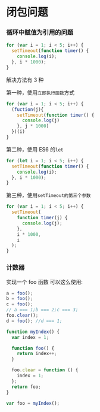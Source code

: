 # 闭包问题

### 循环中赋值为引用的问题

```js
for (var i = 1; i < 5; i++) {
  setTimeout(function timer() {
    console.log(i);
  }, i * 1000);
}
```

解决方法有 3 种

第一种，使用`立即执行函数`方式

```js
for (var i = 1; i < 5; i++) {
  (fuction(j){
    setTimeout(function timer() {
      console.log(j)
    }, j * 1000)
  })(i)
}
```

第二种，使用 ES6 的`let`

```js
for (let i = 1; i < 5; i++) {
  setTimeout(function timer() {
    console.log(i);
  }, i * 1000);
}
```

第三种，使用`setTimeout的第三个参数`

```js
for (var i = 1; i < 5; i++) {
  setTimeout(
    function timer(j) {
      console.log(j);
    },
    i * 1000,
    i
  );
}
```

### 计数器

实现一个 foo 函数 可以这么使用:

```js
a = foo();
b = foo();
c = foo();
// a === 1;b === 2;c === 3;
foo.clear();
d = foo(); //d === 1;
```

```js
function myIndex() {
  var index = 1;

  function foo() {
    return index++;
  }

  foo.clear = function () {
    index = 1;
  };
  return foo;
}

var foo = myIndex();
```
